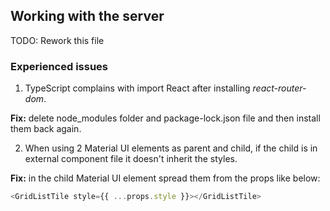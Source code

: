 ## Working with the server

TODO: Rework this file

### Experienced issues

1. TypeScript complains with import React after installing _react-router-dom_.

**Fix:** delete node_modules folder and package-lock.json file and then install them back again.

2. When using 2 Material UI elements as parent and child, if the child is in external component file it doesn't inherit the styles.

**Fix:** in the child Material UI element spread them from the props like below:

```javascript
<GridListTile style={{ ...props.style }}></GridListTile>
```
